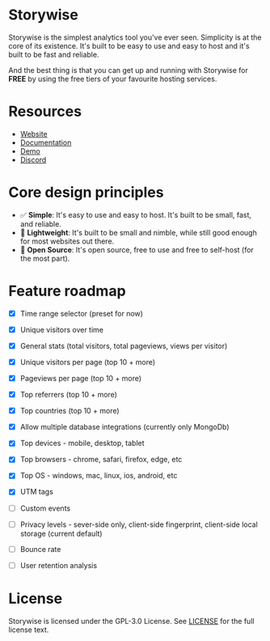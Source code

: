 # Storywise


Storywise is the simplest analytics tool you've ever seen. Simplicity is at the core of its existence. It's built to be easy to use and easy to host and it's built to be fast and reliable. 

And the best thing is that you can get up and running with Storywise for **FREE** by using the free tiers of your favourite hosting services.

# Resources

- [Website](https://joinstorywise.com)
- [Documentation](https://joinstorywise.com/docs)
- [Demo](https://demo.joinstorywise.com/admin)
- [Discord](https://discord.gg/vuWTHEGB2y)

# Core design principles

- ✅ **Simple**: It's easy to use and easy to host. It's built to be small, fast, and reliable.
- 🚀 **Lightweight**: It's built to be small and nimble, while still good enough for most websites out there.
- 🫴 **Open Source**: It's open source, free to use and free to self-host (for the most part).

# Feature roadmap
- [x] Time range selector (preset for now)
- [x] Unique visitors over time
- [x] General stats (total visitors, total pageviews, views per visitor)
- [x] Unique visitors per page (top 10 + more)
- [x] Pageviews per page (top 10 + more)
- [x] Top referrers (top 10 + more)
- [x] Top countries (top 10 + more)
- [x] Allow multiple database integrations (currently only MongoDb)
- [x] Top devices - mobile, desktop, tablet
- [x] Top browsers - chrome, safari, firefox, edge, etc
- [x] Top OS - windows, mac, linux, ios, android, etc
- [x] UTM tags
- [ ] Custom events
- [ ] Privacy levels - sever-side only, client-side fingerprint, client-side local storage (current default)
- [ ] Bounce rate
- [ ] User retention analysis


# License

Storywise is licensed under the GPL-3.0 License. See [LICENSE](LICENSE.md) for the full license text.
